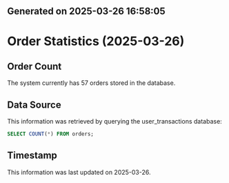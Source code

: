 ## Generated on 2025-03-26 16:58:05

# Order Statistics (2025-03-26)

## Order Count
The system currently has 57 orders stored in the database.

## Data Source
This information was retrieved by querying the user_transactions database:
```sql
SELECT COUNT(*) FROM orders;
```

## Timestamp
This information was last updated on 2025-03-26.